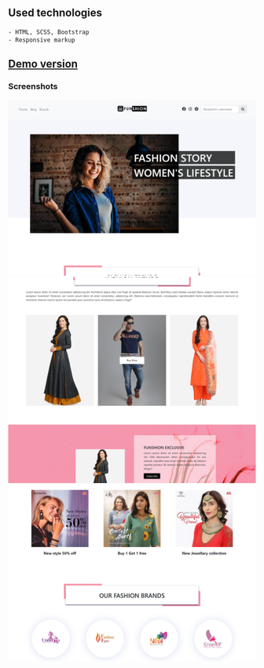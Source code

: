 ## Used technologies

    - HTML, SCSS, Bootstrap
    - Responsive markup

## [Demo version](https://rryaboshtan.github.io/HTML-SCSS-FashionSite/)

### Screenshots

![](assets/screenshots/screenshot1.png)
![](assets/screenshots/screenshot2.png)
![](assets/screenshots/screenshot3.png)
